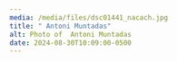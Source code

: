 ```yaml
---
media: /media/files/dsc01441_nacach.jpg
title: " Antoni Muntadas"
alt: Photo of  Antoni Muntadas
date: 2024-08-30T10:09:00-0500
---
```

